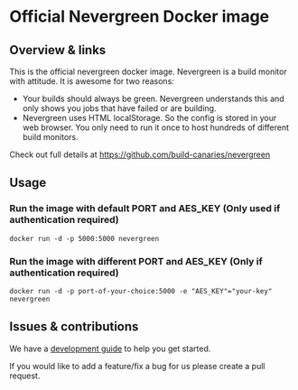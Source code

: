 Official Nevergreen Docker image
==================================

## Overview & links

This is the official nevergreen docker image. Nevergreen is a build monitor with attitude. It is awesome for two reasons:

* Your builds should always be green. Nevergreen understands this and only shows you jobs that have failed or are building.
* Nevergreen uses HTML localStorage. So the config is stored in your web browser. You only need to run it once to host hundreds of different build monitors.

Check out full details at https://github.com/build-canaries/nevergreen

## Usage

### Run the image with default PORT and AES_KEY (Only used if authentication required) 

	docker run -d -p 5000:5000 nevergreen 

### Run the image with different PORT and AES_KEY (Only if authentication required)

	docker run -d -p port-of-your-choice:5000 -e "AES_KEY"="your-key" nevergreen 

## Issues & contributions

We have a [development guide](https://github.com/build-canaries/nevergreen/blob/master/doc/contributing.md) to help you get started.

If you would like to add a feature/fix a bug for us please create a pull request.

